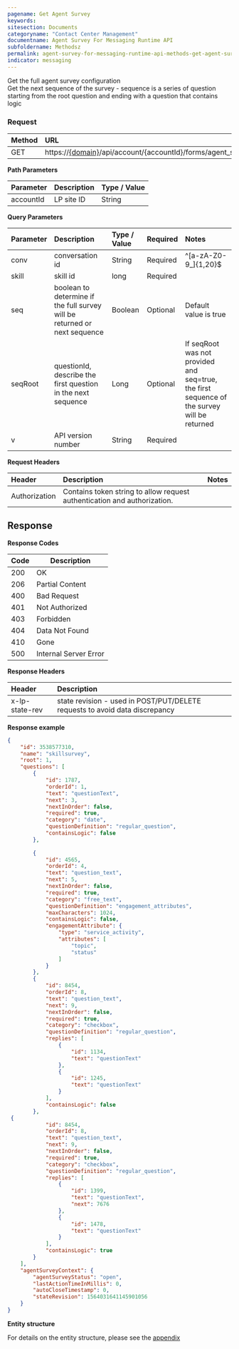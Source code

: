 ```yaml
---
pagename: Get Agent Survey
keywords:
sitesection: Documents
categoryname: "Contact Center Management"
documentname: Agent Survey For Messaging Runtime API 
subfoldername: Methodsz
permalink: agent-survey-for-messaging-runtime-api-methods-get-agent-survey.html
indicator: messaging
---
```


Get the full agent survey configuration <br>
Get the next sequence of the survey - sequence is a series of question starting from the root question and ending with a question that contains logic 

### Request

| Method | URL |
| :-------- | :------ |
| GET  | https://[{domain}](/agent-domain-domain-api.html)/api/account/{accountId}/forms/agent_survey/|

**Path Parameters**

 |Parameter  |Description |  Type / Value |
 |:----------- | :------------ | :--------------- |
 |accountId | LP site ID | String  |

 **Query Parameters**

| Parameter | Description | Type / Value | Required | Notes
|:----------- |  :------------ | :--------------- | :--- | :--- | 
| conv | conversation id | String | Required | ^[a-zA-Z0-9_]{1,20}$ |
| skill | skill id | long | Required |
| seq | boolean to determine if the full survey will be returned or next sequence | Boolean | Optional | Default value is true |
| seqRoot | questionId, describe the first question in the next sequence | Long | Optional | If seqRoot was not provided and seq=true, the first sequence of the survey will be returned |
| v | API version number | String | Required |


**Request Headers**

|Header | Description| Notes |
|:------- | :-------------- | :--- |
|Authorization | Contains token string to allow request authentication and authorization.|

## Response

**Response Codes**

| Code | Description           |
|------|-----------------------|
| 200  | OK                    |
| 206  | Partial Content                    |
| 400  | Bad Request           |
| 401  | Not Authorized        |
| 403  | Forbidden             |
| 404  | Data Not Found        |
| 410  | Gone              |
| 500  | Internal Server Error |

**Response Headers**

|Header|  Description|
|:-------|   :-----  |
|x-lp-state-rev|  state revision - used in POST/PUT/DELETE requests to avoid data discrepancy |  

**Response example**

```json
{
    "id": 3538577310,
    "name": "skillsurvey",
    "root": 1,
    "questions": [
        {
            "id": 1787,
            "orderId": 1,
            "text": "questionText",
            "next": 3,
            "nextInOrder": false,
            "required": true,
            "category": "date",
            "questionDefinition": "regular_question",
            "containsLogic": false
        },
 
        {
            "id": 4565,
            "orderId": 4,
            "text": "question_text",
            "next": 5,
            "nextInOrder": false,
            "required": true,
            "category": "free_text",
            "questionDefinition": "engagement_attributes",
            "maxCharacters": 1024,
            "containsLogic": false,
            "engagementAttribute": {
                "type": "service_activity",
                "attributes": [
                    "topic",
                    "status"
                ]
            }
        },
        {
            "id": 8454,
            "orderId": 8,
            "text": "question_text",
            "next": 9,
            "nextInOrder": false,
            "required": true,
            "category": "checkbox",
            "questionDefinition": "regular_question",
            "replies": [
                {
                    "id": 1134,
                    "text": "questionText"
                },
                {
                    "id": 1245,
                    "text": "questionText"
                }
            ],
            "containsLogic": false
        },
 {
            "id": 8454,
            "orderId": 8,
            "text": "question_text",
            "next": 9,
            "nextInOrder": false,
            "required": true,
            "category": "checkbox",
            "questionDefinition": "regular_question",
            "replies": [
                {
                    "id": 1399,
                    "text": "questionText",
                    "next": 7676
                },
                {
                    "id": 1478,
                    "text": "questionText"
                }
            ],
            "containsLogic": true
        }
    ],
    "agentSurveyContext": {
        "agentSurveyStatus": "open",
        "lastActionTimeInMillis": 0,
        "autoCloseTimestamp": 0,
        "stateRevision": 1564031641145901056
    }
}
```

**Entity structure**

For details on the entity structure, please see the [appendix](/agent-survey-for-messaging-configuration-api-appendix.html)